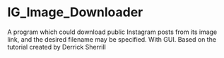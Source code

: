 # IG_Image_Downloader
A program which could download public Instagram posts from its image link, and the desired filename may be specified.
With GUI.
Based on the tutorial created by Derrick Sherrill
